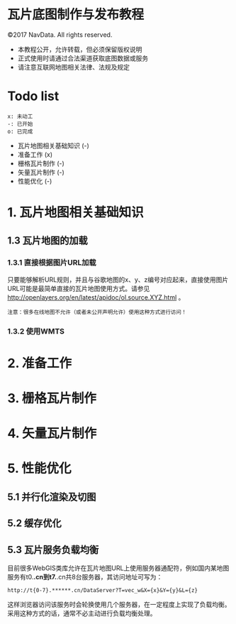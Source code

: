 # 瓦片底图制作与发布教程
©2017 NavData. All rights reserved.
+ 本教程公开，允许转载，但必须保留版权说明
+ 正式使用时请通过合法渠道获取底图数据或服务
+ 请注意互联网地图相关法律、法规及规定

# Todo list

    x: 未动工
    -: 已开始
    o: 已完成

 + 瓦片地图相关基础知识  (-)
 + 准备工作 (x)
 + 栅格瓦片制作 (-)
 + 矢量瓦片制作 (-)
 + 性能优化 (-)

# 1. 瓦片地图相关基础知识

## 1.3 瓦片地图的加载

### 1.3.1 直接根据图片URL加载

只要能够解析URL规则，并且与谷歌地图的x、y、z编号对应起来，直接使用图片URL可能是最简单直接的瓦片地图使用方式。请参见
http://openlayers.org/en/latest/apidoc/ol.source.XYZ.html
。

`注意：很多在线地图不允许（或者未公开声明允许）使用这种方式进行访问！`


### 1.3.2 使用WMTS


# 2. 准备工作

# 3. 栅格瓦片制作

# 4. 矢量瓦片制作

# 5. 性能优化

## 5.1 并行化渲染及切图

## 5.2 缓存优化

## 5.3 瓦片服务负载均衡

目前很多WebGIS类库允许在瓦片地图URL上使用服务器通配符，例如国内某地图服务有t0.********.cn到t7.********.cn共8台服务器，其访问地址可写为：

    http://t{0-7}.******.cn/DataServer?T=vec_w&X={x}&Y={y}&L={z}

这样浏览器访问该服务时会轮换使用几个服务器，在一定程度上实现了负载均衡。采用这种方式的话，通常不必主动进行负载均衡处理。
